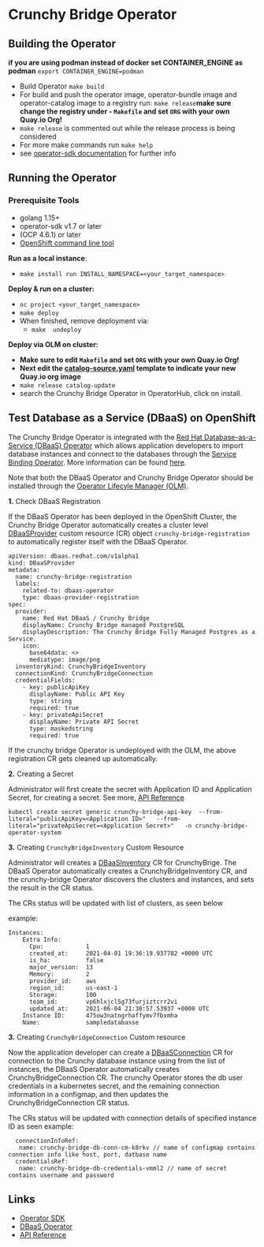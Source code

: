 # Crunchy Bridge Operator

## Building the Operator
**if you are using podman instead of docker set CONTAINER_ENGINE as podman** `export CONTAINER_ENGINE=podman`
- Build Operator `make build`
- For build and push the operator image, operator-bundle image and operator-catalog image to a registry run:  `make release`**make sure change the registry under -  `Makefile` and set `ORG` with your own Quay.io Org!**
- `make release` is commented out while the release process is being considered
- For more make commands run `make help`
- see [operator-sdk documentation](https://sdk.operatorframework.io/docs/building-operators/golang/tutorial/) for further info

## Running the Operator

### Prerequisite Tools

* golang 1.15+
* operator-sdk v1.7 or later
* (OCP 4.6.1) or later 
* [OpenShift command line tool](https://developers.redhat.com/openshift/command-line-tools)

**Run as a local instance**:

- `make install run INSTALL_NAMESPACE=<your_target_namespace> `

**Deploy & run on a cluster:**
- `oc project <your_target_namespace>`
- `make deploy`
- When finished, remove deployment via:
    - `make  undeploy`

**Deploy via OLM on cluster:**
- **Make sure to edit `Makefile` and set `ORG` with your own Quay.io Org!**
- **Next edit the [catalog-source.yaml](config/samples/catalog-source.yaml) template to indicate your new Quay.io org image**  
- `make release catalog-update`
- search the Crunchy Bridge Operator in OperatorHub, click on install.

## Test Database as a Service (DBaaS) on OpenShift  

The Crunchy Bridge Operator is integrated with the [Red Hat Database-as-a-Service (DBaaS) Operator](https://github.com/RHEcosystemAppEng/dbaas-operator) which allows application developers to import database instances and connect to the databases through the [Service Binding Operator](https://github.com/redhat-developer/service-binding-operator). More information can be found [here](https://github.com/RHEcosystemAppEng/dbaas-operator#readme).

Note that both the DBaaS Operator and Crunchy Bridge Operator should be installed through the [Operator Lifecyle Manager (OLM)](https://github.com/operator-framework/operator-lifecycle-manager).


**1.** Check DBaaS Registration

If the DBaaS Operator has been deployed in the OpenShift Cluster, the Crunchy Bridge Operator automatically creates a cluster level [DBaaSProvider](https://github.com/RHEcosystemAppEng/dbaas-operator/blob/main/config/crd/bases/dbaas.redhat.com_dbaasproviders.yaml) custom resource (CR) object `crunchy-bridge-registration` to automatically register itself with the DBaaS Operator.

```
apiVersion: dbaas.redhat.com/v1alpha1
kind: DBaaSProvider
metadata:
  name: crunchy-bridge-registration
  labels:
    related-to: dbaas-operator
    type: dbaas-provider-registration
spec:
  provider:
    name: Red Hat DBaaS / Crunchy Bridge
    displayName: Crunchy Bridge managed PostgreSQL
    displayDescription: The Crunchy Bridge Fully Managed Postgres as a Service.
    icon:
      base64data: <>
      mediatype: image/png
  inventoryKind: CrunchyBridgeInventory
  connectionKind: CrunchyBridgeConnection
  credentialFields:
    - key: publicApiKey
      displayName: Public API Key
      type: string
      required: true
    - key: privateApiSecret
      displayName: Private API Secret
      type: maskedstring
      required: true
```
If the crunchy bridge Operator is undeployed with the OLM, the above registration CR gets cleaned up automatically.

**2.** Creating a Secret 

Administrator will first create the secret with Application ID and Application Secret, for creating a secret. See more, [API Reference](https://docs.crunchybridge.com/api/getting_started)

```
kubectl create secret generic crunchy-bridge-api-key  --from-literal="publicApiKey=<Application ID>"   --from-literal="privateApiSecret=<Application Secret>"   -n crunchy-bridge-operator-system
```
**3.** Creating  `CrunchyBridgeInventory` Custom Resource

Administrator will creates a [DBaaSInventory](https://github.com/RHEcosystemAppEng/dbaas-operator/blob/main/config/crd/bases/dbaas.redhat.com_dbaasinventories.yaml) CR for CrunchyBrige. 
The DBaaS Operator automatically creates a CrunchyBridgeInventory CR, and the crunchy-bridge Operator discovers the clusters and  instances, and sets the result in the CR status.

The CRs status will be updated with list of clusters, as seen below

example: 
```
Instances:
    Extra Info:
      Cpu:            1
      created_at:     2021-04-01 19:36:19.937782 +0000 UTC
      is_ha:          false
      major_version:  13
      Memory:         2
      provider_id:    aws
      region_id:      us-east-1
      Storage:        100
      team_id:        vp6hlxjcl5g73furjiztcrr2vi
      updated_at:     2021-06-04 21:30:57.53937 +0000 UTC
    Instance ID:      475ow3natngrhaffymv7fbxmha
    Name:             sampledatabasse

```
**3.** Creating `CrunchyBridgeConnection` Custom resource

Now the application developer can create a [DBaaSConnection](https://github.com/RHEcosystemAppEng/dbaas-operator/blob/main/config/crd/bases/dbaas.redhat.com_dbaasconnections.yaml) CR
for connection to the Crunchy database instance using from the list of instances, the DBaaS Operator automatically creates CrunchyBridgeConnection 
CR. The crunchy Operator stores the db user credentials in a kubernetes secret, and the remaining connection information in a configmap, and then updates the CrunchyBridgeConnection CR status.

The CRs status will be updated with connection details of specified instance ID as seen example:
```
  connectionInfoRef:
   name: crunchy-bridge-db-conn-cm-k8rkv // name of configmap contains connection info like host, port, datbase name
  credentialsRef:
   name: crunchy-bridge-db-credentials-vmml2 // name of secret contains username and password
```
## Links

* [Operator SDK](https://github.com/operator-framework/operator-sdk)
* [DBaaS Operator](https://github.com/RHEcosystemAppEng/dbaas-operator)
* [API Reference](https://docs.crunchybridge.com/api/getting_started)